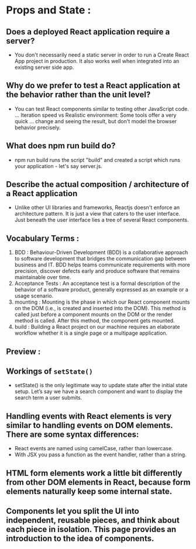 # Props and State :


## Does a deployed React application require a server? 
  
   * You don't necessarily need a static server in order to run a Create React App project in production. It also works well when integrated into an existing server side app.

## Why do we prefer to test a React application at the behavior rather than the unit level? 

  * You can test React components similar to testing other JavaScript code. ... Iteration speed vs Realistic environment: Some tools offer a very quick ... change and seeing the result, but don't model the browser behavior precisely. 

## What does npm run build do?

  * npm run build runs the script "build" and created a script which runs your application - let's say server.js.

## Describe the actual composition / architecture of a React application 

  * Unlike other UI libraries and frameworks, Reactjs doesn't enforce an architecture pattern. It is just a view that caters to the user interface. Just beneath the user interface lies a tree of several React components.


## Vocabulary Terms :

 1. BDD : Behaviour-Driven Development (BDD) is a collaborative approach to software development that bridges the communication gap between business and IT. BDD helps teams communicate requirements with more precision, discover defects early and produce software that remains maintainable over time.
 2. Acceptance Tests : An acceptance test is a formal description of the behavior of a software product, generally expressed as an example or a usage scenario.
 3. mounting : Mounting is the phase in which our React component mounts on the DOM (i.e., is created and inserted into the DOM). This method is called just before a component mounts on the DOM or the render method is called. After this method, the component gets mounted.
 4. build : Building a React project on our machine requires an elaborate workflow whether it is a single page or a multipage application.

## Preview :

## Workings of `setState()`
* setState() is the only legitimate way to update state after the initial state setup. Let’s say we have a search component and want to display the search term a user submits.

## Handling events with React elements is very similar to handling events on DOM elements. There are some syntax differences:

* React events are named using camelCase, rather than lowercase.
* With JSX you pass a function as the event handler, rather than a string.

## HTML form elements work a little bit differently from other DOM elements in React, because form elements naturally keep some internal state.
## Components let you split the UI into independent, reusable pieces, and think about each piece in isolation. This page provides an introduction to the idea of components.
